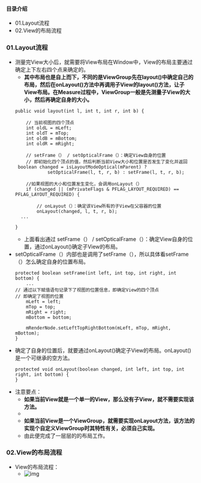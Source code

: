 #### 目录介绍
- 01.Layout流程
- 02.View的布局流程

### 01.Layout流程
- 测量完View大小后，就需要将View布局在Window中，View的布局主要通过确定上下左右四个点来确定的。
    - **其中布局也是自上而下，不同的是ViewGroup先在layout()中确定自己的布局，然后在onLayout()方法中再调用子View的layout()方法，让子View布局。在Measure过程中，ViewGroup一般是先测量子View的大小，然后再确定自身的大小。**
    ```
    public void layout(int l, int t, int r, int b) {  
    
        // 当前视图的四个顶点
        int oldL = mLeft;  
        int oldT = mTop;  
        int oldB = mBottom;  
        int oldR = mRight;  
    
        // setFrame（） / setOpticalFrame（）：确定View自身的位置
        // 即初始化四个顶点的值，然后判断当前View大小和位置是否发生了变化并返回  
     boolean changed = isLayoutModeOptical(mParent) ?
                setOpticalFrame(l, t, r, b) : setFrame(l, t, r, b);
    
        //如果视图的大小和位置发生变化，会调用onLayout（）
        if (changed || (mPrivateFlags & PFLAG_LAYOUT_REQUIRED) == PFLAG_LAYOUT_REQUIRED) {  
    
            // onLayout（）：确定该View所有的子View在父容器的位置     
            onLayout(changed, l, t, r, b);      
      ...
    
    }
    ```
    - 上面看出通过 setFrame（） / setOpticalFrame（）：确定View自身的位置，通过onLayout()确定子View的布局。
- setOpticalFrame（）内部也是调用了setFrame（），所以具体看setFrame（）怎么确定自身的位置布局。
    ```
    protected boolean setFrame(int left, int top, int right, int bottom) {
        ...
    // 通过以下赋值语句记录下了视图的位置信息，即确定View的四个顶点
    // 即确定了视图的位置
        mLeft = left;
        mTop = top;
        mRight = right;
        mBottom = bottom;
    
        mRenderNode.setLeftTopRightBottom(mLeft, mTop, mRight, mBottom);
    }
    ```
- 确定了自身的位置后，就要通过onLayout()确定子View的布局。onLayout()是一个可继承的空方法。
    ```
    protected void onLayout(boolean changed, int left, int top, int right, int bottom) {
    }
    ```
- 注意要点：
    - **如果当前View就是一个单一的View，那么没有子View，就不需要实现该方法。**
    - 
    - **如果当前View是一个ViewGroup，就需要实现onLayout方法，该方法的实现个自定义ViewGroup时其特性有关，必须自己实现。**
    - 由此便完成了一层层的的布局工作。



### 02.View的布局流程
- View的布局流程：
    - ![img](http://upload-images.jianshu.io/upload_images/3985563-8aefac42b3912539.png?imageMogr2/auto-orient/strip%7CimageView2/2/w/1240)



